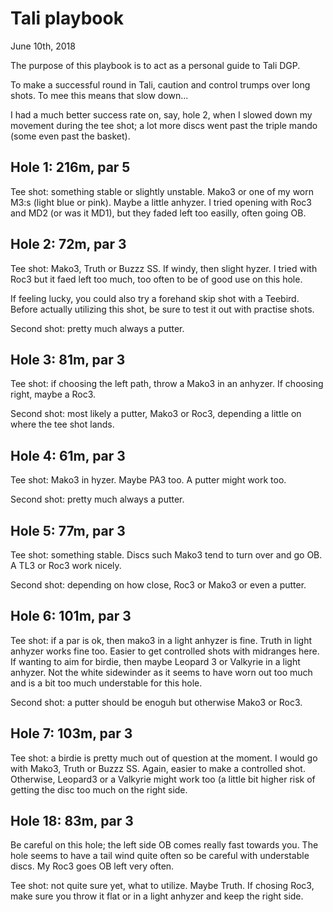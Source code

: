 # Tali playbook

June 10th, 2018

The purpose of this playbook is to act as a personal guide to Tali DGP.

To make a successful round in Tali, caution and control trumps over long shots. To mee this means that slow down...

I had a much better success rate on, say, hole 2, when I slowed down my movement during the tee shot; a lot more discs went past the triple mando (some even past the basket). 


## Hole 1: 216m, par 5

Tee shot: something stable or slightly unstable. Mako3 or one of my worn M3:s (light blue or pink). Maybe a little anhyzer. I tried opening with Roc3 and MD2 (or was it MD1), but they faded left too easilly, often going OB. 

## Hole 2: 72m, par 3

Tee shot: Mako3, Truth or Buzzz SS. If windy, then slight hyzer. I tried with Roc3 but it faed left too much, too often to be of good use on this hole.

If feeling lucky, you could also try a forehand skip shot with a Teebird. Before actually utilizing this shot, be sure to test it out with practise shots.

Second shot: pretty much always a putter.

## Hole 3: 81m, par 3

Tee shot: if choosing the left path, throw a Mako3 in an anhyzer. If choosing right, maybe a Roc3.

Second shot: most likely a putter, Mako3 or Roc3, depending a little on where the tee shot lands.

## Hole 4: 61m, par 3

Tee shot: Mako3 in hyzer. Maybe PA3 too. A putter might work too.

Second shot: pretty much always a putter.

## Hole 5: 77m, par 3

Tee shot: something stable. Discs such Mako3 tend to turn over and go OB. A TL3 or Roc3 work nicely.

Second shot: depending on how close, Roc3 or Mako3 or even a putter.

## Hole 6: 101m, par 3

Tee shot: if a par is ok, then mako3 in a light anhyzer is fine. Truth in light anhyzer works fine too. Easier to get controlled shots with midranges here. If wanting to aim for birdie, then maybe Leopard 3 or Valkyrie in a light anhyzer. Not the white sidewinder as it seems to have worn out too much and is a bit too much understable for this hole.

Second shot: a putter should be enoguh but otherwise Mako3 or Roc3.

## Hole 7: 103m, par 3

Tee shot: a birdie is pretty much out of question at the moment. I would go with Mako3, Truth or Buzzz SS. Again, easier to make a controlled shot. Otherwise, Leopard3 or a Valkyrie might work too (a little bit higher risk of getting the disc too much on the right side. 


## Hole 18: 83m, par 3

Be careful on this hole; the left side OB comes really fast towards you. The hole seems to have a tail wind quite often so be careful with understable discs. My Roc3 goes OB left very often.

Tee shot: not quite sure yet, what to utilize. Maybe Truth. If chosing Roc3, make sure you throw it flat or in a light anhyzer and keep the right side.
 
